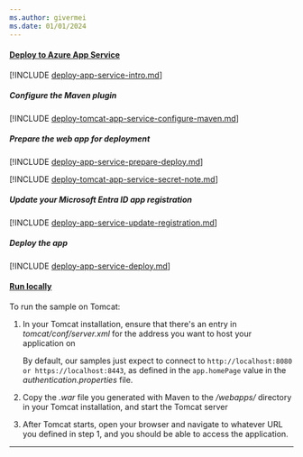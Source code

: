 ```yaml
---
ms.author: givermei
ms.date: 01/01/2024
---
```


#### [Deploy to Azure App Service](#tab/appsvc)

[!INCLUDE [deploy-app-service-intro.md](./deploy-app-service-intro.md)]

##### Configure the Maven plugin

[!INCLUDE [deploy-tomcat-app-service-configure-maven.md](./deploy-tomcat-app-service-configure-maven.md)]

##### Prepare the web app for deployment

[!INCLUDE [deploy-app-service-prepare-deploy.md](./deploy-app-service-prepare-deploy.md)]

[!INCLUDE [deploy-tomcat-app-service-secret-note.md](./deploy-tomcat-app-service-secret-note.md)]

##### Update your Microsoft Entra ID app registration

[!INCLUDE [deploy-app-service-update-registration.md](./deploy-app-service-update-registration.md)]

##### Deploy the app

[!INCLUDE [deploy-app-service-deploy.md](./deploy-app-service-deploy.md)]

#### [Run locally](#tab/local)

To run the sample on Tomcat:

1. In your Tomcat installation, ensure that there's an entry in *tomcat/conf/server.xml* for the address you want to host your application on

   By default, our samples just expect to connect to `http://localhost:8080 or https://localhost:8443`, as defined in the `app.homePage` value in the *authentication.properties* file.

1. Copy the *.war* file you generated with Maven to the */webapps/* directory in your Tomcat installation, and start the Tomcat server

1. After Tomcat starts, open your browser and navigate to whatever URL you defined in step 1, and you should be able to access the application.

---
